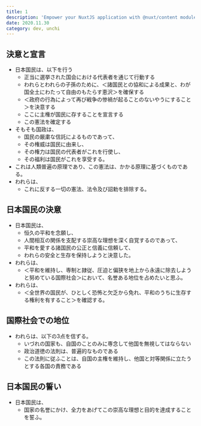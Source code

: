 ```yaml
---
title: 1
description: 'Empower your NuxtJS application with @nuxt/content module: write in a content/ directory and fetch your Markdown, JSON, YAML and CSV files through a MongoDB like API, acting as a Git-based Headless CMS.'
date: 2020.11.30
category: dev, unchi
---
```



## 決意と宣言

* 日本国民は、以下を行う
    * 正当に選挙された国会における代表者を通じて行動する
    * われらとわれらの子孫のために、＜諸国民との協和による成果と、わが国全土にわたって自由のもたらす恵沢＞を確保する
    * ＜政府の行為によって再び戦争の惨禍が起ることのないやうにすること＞を決意する
    * ここに主権が国民に存することを宣言する
    * この憲法を確定する
* そもそも国政は、
    * 国民の厳粛な信託によるものであって、
    * その権威は国民に由来し、
    * その権力は国民の代表者がこれを行使し、
    * その福利は国民がこれを享受する。
* これは人類普遍の原理であり、この憲法は、かかる原理に基づくものである。
* われらは、
    * これに反する一切の憲法、法令及び詔勅を排除する。

## 日本国民の決意

* 日本国民は、
    * 恒久の平和を念願し、
    * 人間相互の関係を支配する崇高な理想を深く自覚するのであって、
    * 平和を愛する諸国民の公正と信義に信頼して、
    * われらの安全と生存を保持しようと決意した。
* われらは、
    * ＜平和を維持し、専制と隷従、圧迫と偏狭を地上から永遠に除去しようと努めている国際社会＞において、名誉ある地位を占めたいと思ふ。
* われらは、
    * ＜全世界の国民が、ひとしく恐怖と欠乏から免れ、平和のうちに生存する権利を有すること＞を確認する。

## 国際社会での地位

* われらは、以下の3点を信ずる。
    * いづれの国家も、自国のことのみに専念して他国を無視してはならない
    * 政治道徳の法則は、普遍的なものである
    * この法則に従ふことは、自国の主権を維持し、他国と対等関係に立たうとする各国の責務である

## 日本国民の誓い

* 日本国民は、
    * 国家の名誉にかけ、全力をあげてこの崇高な理想と目的を達成することを誓ふ。
